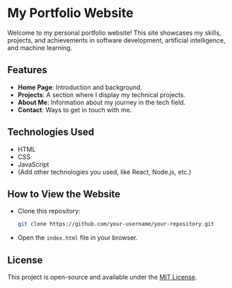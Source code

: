 # My Portfolio Website

Welcome to my personal portfolio website! This site showcases my skills, projects, and achievements in software development, artificial intelligence, and machine learning.

## Features

- **Home Page**: Introduction and background.
- **Projects**: A section where I display my technical projects.
- **About Me**: Information about my journey in the tech field.
- **Contact**: Ways to get in touch with me.

## Technologies Used

- HTML
- CSS
- JavaScript
- (Add other technologies you used, like React, Node.js, etc.)

## How to View the Website

- Clone this repository:
  ```bash
  git clone https://github.com/your-username/your-repository.git
  ```
- Open the `index.html` file in your browser.

## License

This project is open-source and available under the [MIT License](LICENSE).
